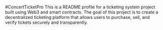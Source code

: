 #ConcertTicketPro
This is a README profile for a ticketing system project built using Web3 and smart contracts. The goal of this project is to create a decentralized ticketing platform that allows users to purchase, sell, and verify tickets securely and transparently.
